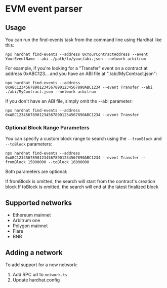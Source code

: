 # EVM event parser

## Usage
You can run the find-events task from the command line using Hardhat like this:
``` shell
npx hardhat find-events --address 0xYourContractAddress --event YourEventName --abi ./path/to/your/abi.json --network arbitrum
```

For example, if you're looking for a "Transfer" event on a contract at address 0xABC123... and you have an ABI file at "./abi/MyContract.json":
``` shell
npx hardhat find-events --address 0xABC123456789012345678901234567890ABC1234 --event Transfer --abi ./abi/MyContract.json --network arbitrum
```

If you don't have an ABI file, simply omit the --abi parameter:
``` shell
npx hardhat find-events --address 0xABC123456789012345678901234567890ABC1234 --event Transfer
```

### Optional Block Range Parameters
You can specify a custom block range to search using the `--fromBlock` and `--toBlock` parameters:
``` shell
npx hardhat find-events --address 0xABC123456789012345678901234567890ABC1234 --event Transfer --fromBlock 15000000 --toBlock 16000000
```
Both parameters are optional:

If fromBlock is omitted, the search will start from the contract's creation block
If toBlock is omitted, the search will end at the latest finalized block

## Supported networks
- Ethereum mainnet
- Arbitrum one
- Polygon mainnet
- Flare
- BNB

## Adding a network
To add support for a new network:

1. Add RPC url to `network.ts`
2. Update hardhat.config


